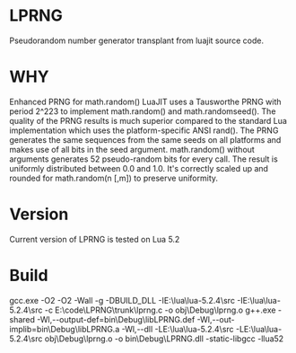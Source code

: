 # LPRNG
Pseudorandom number generator transplant from luajit source code.

# WHY

Enhanced PRNG for math.random()
LuaJIT uses a Tausworthe PRNG with period 2^223 to implement math.random() and math.randomseed(). The quality of the PRNG results is much superior compared to the standard Lua implementation which uses the platform-specific ANSI rand().
The PRNG generates the same sequences from the same seeds on all platforms and makes use of all bits in the seed argument. math.random() without arguments generates 52 pseudo-random bits for every call. The result is uniformly distributed between 0.0 and 1.0. It's correctly scaled up and rounded for math.random(n [,m]) to preserve uniformity.

# Version
Current version of LPRNG is tested on Lua 5.2

# Build
gcc.exe -O2 -O2 -Wall -g -DBUILD_DLL -IE:\lua\lua-5.2.4\src -IE:\lua\lua-5.2.4\src -c E:\code\LPRNG\trunk\lprng.c -o obj\Debug\lprng.o
g++.exe -shared -Wl,--output-def=bin\Debug\libLPRNG.def -Wl,--out-implib=bin\Debug\libLPRNG.a -Wl,--dll -LE:\lua\lua-5.2.4\src -LE:\lua\lua-5.2.4\src obj\Debug\lprng.o  -o bin\Debug\LPRNG.dll -static-libgcc  -llua52

